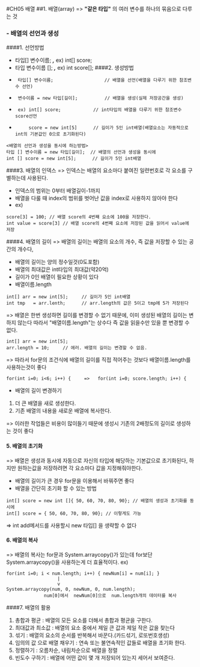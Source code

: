 #CH05 배열
##1. 배열(array)
=> **"같은 타입"** 의 여러 변수를 하나의 묶음으로 다루는 것

### - 배열의 선언과 생성
####1. 선언방법
- 타입[] 변수이름;   ***,***   ex) int[] score; 
- 타입 변수이름 [];  ***,***   ex) int score[];
####2. 생성방법
-      타입[] 변수이름;                   // 배열을 선언(배열을 다루기 위한 참조변수 선언)
-      변수이름 = new 타입[길이];          // 배열을 생성(실제 저장공간을 생성)
-      ex) int[] score;            // int타입의 배열을 다루기 위한 참조변수 score선언
-          score = new int[5]      // 길이가 5인 int배열(배열요소는 자동적으로 int의 기본값인 0으로 초기화된다)

```
<배열의 선언과 생성을 동시에 하는방법>
타입 [] 변수이름 = new 타입[길이];  // 배열의 선언과 생성을 동시에
int [] score = new int[5];      // 길이가 5인 int배열
```
####3. 배열의 인덱스
=> 인덱스는 배열의 요소마다 붙여진 일련번호로 각 요소를 구별하는데 사용된다.
- 인덱스의 범위는 0부터 배열길이-1까지
- 배열을 다룰 때 index의 범위를 벗어난 값을 index로 사용하지 않아야 한다
- ex)
```
score[3] = 100; // 배열 score의 4번째 요소에 100을 저장한다.
int value = score[3] // 배열 score의 4번째 요소에 저장된 값을 읽어서 value에 저장

```
####4. 배열의 길이
=> 배열의 길이는 배열의 요소의 개수, 즉 값을 저장할 수 있는 공간의 개수다,
- 배열의 길이는 양의 정수일것(0도포함)
- 배열의 최대값은 int타입의 최대값(약20억)
- 길이가 0인 배열이 필요한 상황이 있다
- 배열이름.length
```
int[] arr = new int[5];     // 길이가 5인 int배열
int tmp   = arr.lenth;      // arr.length의 값은 5이고 tmp에 5가 저장된다
``` 
=> 배열은 한번 생성하면 길이를 변경할 수 없기 때문에, 이미 생성된 배열의 길이는 변하지 않는다 따라서 "배열이름.length"는 상수다 즉 값을 읽을수만 있을 뿐 변경할 수 없다.
```
int[] arr = new int[5];
arr.length = 10;     // 에러. 배열의 길이는 변경할 수 없음.
```
=> 따라서 for문의 조건식에 배열의 길이를 직접 적어주는 것보다 배열이름.length를 사용하는것이 좋다
```
for(int i=0; i<6; i++) {     =>   for(int i=0; score.length; i++) {
```
- 배열의 길이 변경하기
1) 더 큰 배열을 새로 생성한다.
2) 기존 배열의 내용을 새로운 배열에 복사한다.

=> 이러한 작업들은 비용이 많이들기 때문에 생성시 기존의 2배정도의 길이로 생성하는 것이 좋다

#### 5. 배열의 초기화
=> 배열은 생성과 동시에 자동으로 자신의 타입에 해당하는 기본값으로 초기화된다, 하지만 원하는값을 저장하려면 각 요소마다 값을 지정해줘야한다.
- 배열의 길이가 큰 경우 for문을 이용해서 바꿔주면 좋다
- 배열을 간단히 초기화 할 수 있는 방법
```
int[] score = new int []{ 50, 60, 70, 80, 90}; // 배열의 생성과 초기화를 동시에
int[] score = { 50, 60, 70, 80, 90}; // 이렇게도 가능
```
=> int add메서드를 사용할시 new 타입[] 을 생략할 수 없다

#### 6. 배열의 복사
=> 배열의 복사는 for문과 System.arraycopy()가 있는데 for보단 System.arraycopy()을 사용하는게 더 효율적이다.
ex)
```
for(int i=0; i < num.length; i++) { newNum[i] = num[i]; }
                   |
                   v
System.arraycopy(num, 0, newNum, 0, num.length);
              num[0]에서  newNum[0]으로  num.length개의 데이터를 복사                                           
```

####7. 배열의 활용
1. 총합과 평균 : 배열의 모든 요소를 더해서 총합과 평균을 구한다.
2. 최대값과 최소값 : 배열의 요소 중에서 제일 큰 값과 제일 작은 값을 찾는다
3. 섞기 : 배열의 요소의 순서를 반복해서 바꾼다.(카드섞기, 로또번호생성)
4. 임의의 값 으로 배열 채우기 : 연속 또는 불연속적인 값들로 배열을 초기화 한다.
5. 정렬하기 : 오름차순, 내림차순으로 배열을 정렬
6. 빈도수 구하기 : 배열에 어떤 값이 몇 개 저장되어 있는지 세어서 보여준다.

